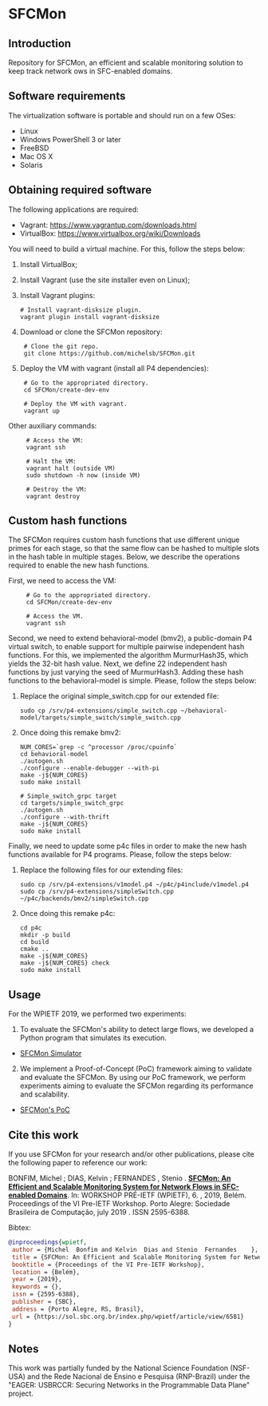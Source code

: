 # SFCMon

## Introduction

Repository for SFCMon, an efficient and scalable monitoring solution to keep track network  ows in SFC-enabled domains.

## Software requirements

The virtualization software is portable and should run on a few OSes:

  * Linux
  * Windows PowerShell 3 or later
  * FreeBSD
  * Mac OS X
  * Solaris

## Obtaining required software

The following applications are required:

  * Vagrant: https://www.vagrantup.com/downloads.html
  * VirtualBox: https://www.virtualbox.org/wiki/Downloads

You will need to build a virtual machine. For this, follow the steps below:

 1. Install VirtualBox;
 2. Install Vagrant (use the site installer even on Linux);
 3. Install Vagrant plugins:
 
        # Install vagrant-disksize plugin.
        vagrant plugin install vagrant-disksize
        
 4. Download or clone the SFCMon repository: 
 
         # Clone the git repo.
         git clone https://github.com/michelsb/SFCMon.git
 
 5. Deploy the VM with vagrant (install all P4 dependencies):
 
         # Go to the appropriated directory.
         cd SFCMon/create-dev-env

         # Deploy the VM with vagrant.
         vagrant up
 
Other auxiliary commands:

         # Access the VM: 
         vagrant ssh
        
         # Halt the VM: 
         vagrant halt (outside VM)
         sudo shutdown -h now (inside VM)
      
         # Destroy the VM: 
         vagrant destroy

## Custom hash functions

The SFCMon requires custom hash functions that use different unique primes for each stage, so that the same flow can be hashed to multiple slots in the hash table in multiple stages. Below, we describe the operations required to enable the new hash functions.

First, we need to access the VM:

         # Go to the appropriated directory.
         cd SFCMon/create-dev-env

         # Access the VM.
         vagrant ssh

Second, we need to extend behavioral-model (bmv2), a public-domain P4 virtual switch, to enable support for multiple pairwise independent hash functions. For this, we implemented the algorithm MurmurHash35, which yields the 32-bit hash value. Next, we define 22 independent hash functions by just varying the seed of MurmurHash3. Adding these hash functions to the behavioral-model is simple. Please, follow the steps below:

 1. Replace the original simple_switch.cpp for our extended file:

        sudo cp /srv/p4-extensions/simple_switch.cpp ~/behavioral-model/targets/simple_switch/simple_switch.cpp

 2. Once doing this remake bmv2:

        NUM_CORES=`grep -c ^processor /proc/cpuinfo`
        cd behavioral-model
        ./autogen.sh
        ./configure --enable-debugger --with-pi
        make -j${NUM_CORES}
        sudo make install

        # Simple_switch_grpc target
        cd targets/simple_switch_grpc
        ./autogen.sh
        ./configure --with-thrift
        make -j${NUM_CORES}
        sudo make install

Finally, we need to update some p4c files in order to make the new hash functions available for P4 programs. Please, follow the steps below:

 1. Replace the following files for our extending files:

        sudo cp /srv/p4-extensions/v1model.p4 ~/p4c/p4include/v1model.p4
        sudo cp /srv/p4-extensions/simpleSwitch.cpp ~/p4c/backends/bmv2/simpleSwitch.cpp

 2. Once doing this remake p4c:

        cd p4c
        mkdir -p build
        cd build
        cmake ..
        make -j${NUM_CORES}
        make -j${NUM_CORES} check
        sudo make install

## Usage

For the WPIETF 2019, we performed two experiments:

 1. To evaluate the SFCMon's ability to detect large flows, we developed a Python program that simulates its execution.
* [SFCMon Simulator](./project/wpietf2019/sfcmon-simulator)
 
 2. We implement a Proof-of-Concept (PoC) framework aiming to validate and evaluate the SFCMon. By using our PoC framework, we perform experiments aiming to evaluate the SFCMon regarding its performance and scalability.
* [SFCMon's PoC](./project/wpietf2019/testbed) 

## Cite this work

If you use SFCMon for your research and/or other publications, please cite the following paper to reference our work:

BONFIM, Michel ; DIAS, Kelvin ; FERNANDES , Stenio . [**SFCMon: An Efficient and Scalable Monitoring System for Network Flows in SFC-enabled Domains**](https://sol.sbc.org.br/index.php/wpietf/article/view/6581). In: WORKSHOP PRÉ-IETF (WPIETF), 6. , 2019, Belém. Proceedings of the VI Pre-IETF Workshop. Porto Alegre: Sociedade Brasileira de Computação, july 2019 . ISSN 2595-6388. 

Bibtex:

```bibtex
@inproceedings{wpietf,
 author = {Michel  Bonfim and Kelvin  Dias and Stenio  Fernandes	},
 title = {SFCMon: An Efficient and Scalable Monitoring System for Network Flows in SFC-enabled Domains},
 booktitle = {Proceedings of the VI Pre-IETF Workshop},
 location = {Belém},
 year = {2019},
 keywords = {},
 issn = {2595-6388},
 publisher = {SBC},
 address = {Porto Alegre, RS, Brasil},
 url = {https://sol.sbc.org.br/index.php/wpietf/article/view/6581}
}
```
 
## Notes

This work was partially funded by the National Science Foundation (NSF-USA) and the Rede Nacional de Ensino e Pesquisa (RNP-Brazil) under the "EAGER: USBRCCR: Securing Networks in the Programmable Data Plane" project.
